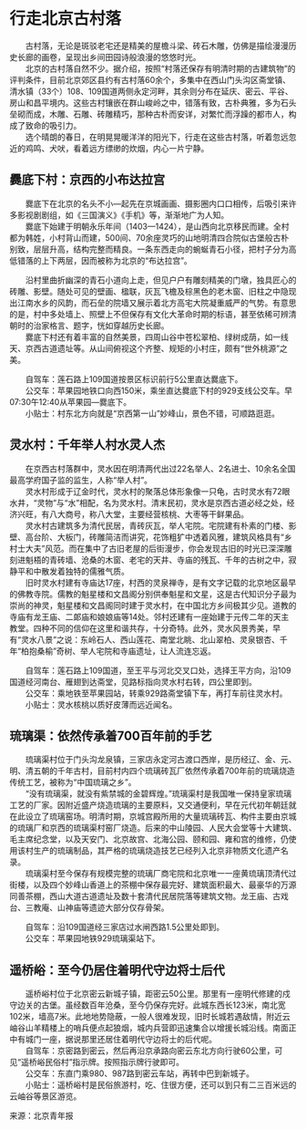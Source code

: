 # 行走北京古村落  

&emsp;&emsp;古村落，无论是斑驳老宅还是精美的屋檐斗梁、砖石木雕，仿佛是描绘漫漫历史长廊的画卷，呈现出乡间田园诗般浪漫的悠悠时光。  
&emsp;&emsp;北京的古村落自然不少。据介绍，按照“村落还保存有明清时期的古建筑物”的评判条件，目前北京郊区县约有古村落60余个，多集中在西山门头沟区斋堂镇、清水镇（33个）108、109国道两侧永定河畔，其余则分布在延庆、密云、平谷、房山和昌平境内。这些古村镶嵌在群山峻岭之中，错落有致，古朴典雅，多为石头垒砌而成，木雕、石雕、砖雕精巧，那种古朴而安详，对繁忙而浮躁的都市人，构成了致命的吸引力。  
&emsp;&emsp;选个晴朗的春日，在明晃晃暖洋洋的阳光下，行走在这些古村落，听着忽远忽近的鸡鸣、犬吠，看着远方缥缈的炊烟，内心一片宁静。  

## 爨底下村：京西的小布达拉宫  
&emsp;&emsp;爨底下在北京的名头不小—起先在京城画画、摄影圈内口口相传，后吸引来许多影视剧剧组，如《三国演义》《手机》等，渐渐地广为人知。  
&emsp;&emsp;爨底下始建于明朝永乐年间（1403—1424），是山西向北京移民而建。全村都为韩姓，小村背山而建，500间、70余座灵巧的山地明清四合院似古堡般古朴别致，层层升高，结构完整而精良。一条东西走向的蜿蜒青石小径，把村子分为高低错落的上下两层，因而被称为北京的“布达拉宫”。  

&emsp;&emsp;沿村里曲折幽深的青石小道向上走，但见户户有雕刻精美的门墩，独具匠心的砖雕、影壁。随处可见的壁画、楹联，灰瓦飞檐及棕黑色的老木窗、旧柱之中隐现出江南水乡的风韵，而石垒的院墙又展示着北方高宅大院凝重威严的气势。有意思的是，村中多处墙上、照壁上不但保存有文化大革命时期的标语，甚至依稀可辨清朝时的治家格言、题字，恍如穿越历史长廊。  
&emsp;&emsp;爨底下村还有着丰富的自然美景，四周山谷中苍松翠柏、绿树成荫，如一线天、京西古道遗址等。从山间俯视这个齐整、规矩的小村庄，颇有“世外桃源”之美。  

&emsp;&emsp;自驾车：莲石路上109国道按景区标识前行5公里直达爨底下。  
&emsp;&emsp;公交车：苹果园地铁口向西150米，乘坐直达爨底下村的929支线公交车。早07:30午12:40从苹果园—爨底下。  
&emsp;&emsp;小贴士：村东北方向就是“京西第一山”妙峰山，景色不错，可顺路逛逛。  

## 灵水村：千年举人村水灵人杰  
&emsp;&emsp;在京西古村落群中，灵水因在明清两代出过22名举人、2名进士、10余名全国最高学府国子监的监生，人称“举人村”。  
&emsp;&emsp;灵水村形成于辽金时代，灵水村的聚落总体形象像一只龟，古时灵水有72眼水井，“灵物”与“水”相配，名为灵水村。清末民初，灵水是京西古道必经之处，经济兴旺，有八大商号，称八大堂，主要经营核桃、大枣等干鲜果品。  
&emsp;&emsp;灵水村古建筑多为清代民居，青砖灰瓦，举人宅院。宅院建有朴素的门楼、影壁、高台阶、大板门，砖雕简洁而讲究，花饰粗犷中透着风雅，建筑风格具有“乡村士大夫”风范。而在集中了古旧老屋的后街漫步，你会发现古旧的时光已深深雕刻进魁梧的青砖墙、沧桑的木窗、老宅的天井、寺庙的残瓦、千年的古树之中，寂静平和中散发着独特的儒雅气质。  
&emsp;&emsp;旧时灵水村建有寺庙达17座，村西的灵泉禅寺，是有文字记载的北京地区最早的佛教寺院。儒教的魁星楼和文昌阁分别供奉魁星和文星，这是古代知识分子最为崇尚的神灵，魁星楼和文昌阁同时建于灵水村，在中国北方乡间极其少见。道教的寺庙有龙王庙、二郞庙和娘娘庙等14处。邻村还建有一座始建于元传二年的天主教堂。四种不同的信仰在这里和谐共存，十分奇特。此外，灵水风景秀美，早有“灵水八景”之说：东岭石人、西山莲花、南堂北眺、北山翠柏、灵泉银杏、千年“柏抱桑榆”奇树、举人宅院和寺庙遗址，让人流连忘返。  

&emsp;&emsp;自驾车：莲石路上109国道，至王平与河北交叉口处，选择王平方向，沿109国道经河南台、雁翅到达斋堂，见路标指向灵水村右转，四公里即到。  
&emsp;&emsp;公交车：乘地铁至苹果园站，转乘929路斋堂镇下车，再打车前往灵水村。  
&emsp;&emsp;小贴士：灵水核桃以质好皮薄而远近闻名。  

## 琉璃渠：依然传承着700百年前的手艺  
&emsp;&emsp;琉璃渠村位于门头沟龙泉镇，三家店永定河古渡口西岸，是历经辽、金、元、明、清五朝的千年古村，目前村内四个琉璃砖瓦厂依然传承着700年前的琉璃烧造传统工艺，被称为“中国琉璃之乡”。  
&emsp;&emsp;“没有琉璃渠，就没有紫禁城的金碧辉煌。”琉璃渠村是我国唯一保持皇家琉璃工艺的厂家。因附近盛产烧造琉璃的主要原料，又交通便利，早在元代初年朝廷就在此设立了琉璃窑场。明清时期，京城宫殿所用的大量琉璃砖瓦、构件主要由京城的琉璃厂和京西的琉璃渠村窑厂烧造。后来的中山陵园、人民大会堂等十大建筑、毛主席纪念堂，以及天安门、北京故宫、北海公园、颐和园、雍和宫的维修，仍使用该村生产的琉璃制品，其严格的琉璃烧造技艺已经列入北京非物质文化遗产名录。  
&emsp;&emsp;琉璃渠村至今保存有规模完整的琉璃厂商宅院和北京唯一一座黄琉璃顶清代过街楼，以及四个妙峰山香道上的茶棚中保存最完好、建筑面积最大、最豪华的万源同善茶棚，西山大道古道遗址及数十套清代民居院落等建筑文物。龙王庙、古戏台、三教庵、山神庙等遗迹大部分仅存骨架。  

&emsp;&emsp;自驾车：沿109国道经三家店过水闸西路1.5公里处即到。  
&emsp;&emsp;公交车：苹果园地铁929琉璃渠站下。  

## 遥桥峪：至今仍居住着明代守边将士后代  
&emsp;&emsp;遥桥峪村位于北京密云新城子镇，距密云50公里。那里有一座明代修建的戍守边关的古堡。虽经数百年沧桑，至今仍保存完好。此城东西长123米，南北宽102米，墙高7米。此地地势隐蔽，一般人很难发现，旧时长城若遇敌情，附近云岫谷山羊精楼上的哨兵便点起狼烟，城内兵营即迅速集合以增援长城沿线。南面正中有城门一座，据说那里还居住着明代守边将士的后代呢。  
&emsp;&emsp;自驾车：京密路到密云，然后再沿京承路向密云东北方向行驶60公里，可见“遥桥峪民俗村”指示牌。按照指示牌行驶即可。  
&emsp;&emsp;公交车：东直门乘980、987路到密云车站，再转中巴到新城子。  
&emsp;&emsp;小贴士：遥桥峪村是民俗旅游村，吃、住很方便，还可以到只有二三百米远的云岫谷等景区游览。  

来源：北京青年报  
